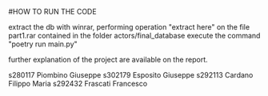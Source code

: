 #HOW TO RUN THE CODE

extract the db with winrar, performing operation "extract here" on the file part1.rar contained in the folder actors/final_database
execute the command "poetry run main.py"

further explanation of the project are available on the report.

s280117 Piombino Giuseppe
s302179 Esposito Giuseppe
s292113 Cardano Filippo Maria
s292432 Frascati Francesco
